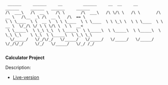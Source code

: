 ```

 ______     ______     __         ______     __  __     __         ______     ______   ______     ______    
/\  ___\   /\  __ \   /\ \       /\  ___\   /\ \/\ \   /\ \       /\  __ \   /\__  _\ /\  __ \   /\  == \   
\ \ \____  \ \  __ \  \ \ \____  \ \ \____  \ \ \_\ \  \ \ \____  \ \  __ \  \/_/\ \/ \ \ \/\ \  \ \  __<   
 \ \_____\  \ \_\ \_\  \ \_____\  \ \_____\  \ \_____\  \ \_____\  \ \_\ \_\    \ \_\  \ \_____\  \ \_\ \_\ 
  \/_____/   \/_/\/_/   \/_____/   \/_____/   \/_____/   \/_____/   \/_/\/_/     \/_/   \/_____/   \/_/ /_/ 
                                                                                                            
```

**Calculator Project** 

Description: 

- [Live-version](https://replit.com/@MihirMore1/calculator?embed=1&output=1#main.py)